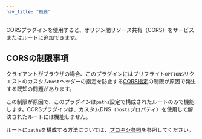```yaml
---
nav_title: "概要"
---
```

CORSプラグインを使用すると、オリジン間リソース共有（CORS）をサービスまたはルートに追加できます。

CORSの制限事項
---------

クライアントがブラウザの場合、このプラグインにはプリフライト`OPTIONS`リクエストのカスタム`Host`ヘッダーの指定を防止する[CORS指定](https://developer.mozilla.org/en-US/docs/Web/HTTP/CORS)の制限が原因で発生する既知の問題があります。

この制限が原因で、このプラグインは`paths`設定で構成されたルートのみで機能します。CORSプラグインは、カスタムDNS（`hosts`プロパティ）を使用して解決されたルートには機能しません。

ルートに`paths`を構成する方法については、[プロキシ参照](/gateway/latest/reference/proxy)を参照してください。

